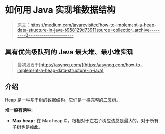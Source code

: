 # 如何用 Java 实现堆数据结构

> 原文：<https://medium.com/javarevisited/how-to-implement-a-heap-data-structure-in-java-b958129d7391?source=collection_archive---------0----------------------->

## 具有优先级队列的 Java 最大堆、最小堆实现

> 最初发表于[https://asyncq.com/](https://asyncq.com/how-to-implement-a-heap-data-structure-in-java)

## 介绍

Heap 是一种基于树的数据结构，它们是一棵完整的[二叉树](/javarevisited/20-binary-tree-algorithms-problems-from-coding-interviews-c5e5a384df30)。

**堆一般有两种:**

*   **Max heap** :
    在 Max heap 中，根相对于左右子树应该总是最大的，对于所有子树也是如此。